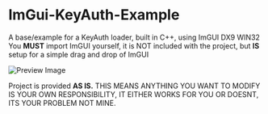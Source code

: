 # ImGui-KeyAuth-Example
 A base/example for a KeyAuth loader, built in C++, using ImGUI DX9 WIN32
 You **MUST** import ImGUI yourself, it is NOT included with the project, but **IS** setup for a simple drag and drop of ImGUI

![Preview Image](https://github.com/ifBars/ImGuiDX9-KeyAuth-Loader-Example/assets/114284668/4bd37521-ecfd-4140-9ab6-e83deafa565b)

Project is provided **AS IS.** THIS MEANS ANYTHING YOU WANT TO MODIFY IS YOUR OWN RESPONSIBILITY, IT EITHER WORKS FOR YOU OR DOESNT, ITS YOUR PROBLEM NOT MINE.

